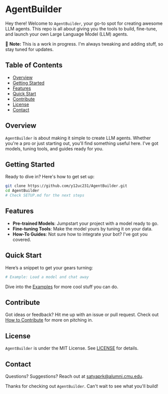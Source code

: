 # AgentBuilder

Hey there! Welcome to `AgentBuilder`, your go-to spot for creating awesome LLM agents. This repo is all about giving you the tools to build, fine-tune, and launch your own Large Language Model (LLM) agents.

🚧 **Note:** This is a work in progress. I'm always tweaking and adding stuff, so stay tuned for updates.

## Table of Contents

- [Overview](#overview)
- [Getting Started](#getting-started)
- [Features](#features)
- [Quick Start](#quick-start)
- [Contribute](#contribute)
- [License](#license)
- [Contact](#contact)

## Overview

`AgentBuilder` is about making it simple to create LLM agents. Whether you're a pro or just starting out, you'll find something useful here. I've got models, tuning tools, and guides ready for you.

## Getting Started

Ready to dive in? Here's how to get set up:

```bash
git clone https://github.com/y12uc231/AgentBuilder.git
cd AgentBuilder
# Check SETUP.md for the next steps
```

## Features

- **Pre-trained Models**: Jumpstart your project with a model ready to go.
- **Fine-tuning Tools**: Make the model yours by tuning it on your data.
- **How-To Guides**: Not sure how to integrate your bot? I've got you covered.

## Quick Start

Here’s a snippet to get your gears turning:

```python
# Example: Load a model and chat away
```

Dive into the [Examples](examples/) for more cool stuff you can do.

## Contribute

Got ideas or feedback? Hit me up with an issue or pull request. Check out [How to Contribute](CONTRIBUTING.md) for more on pitching in.

## License

`AgentBuilder` is under the MIT License. See [LICENSE](LICENSE) for details.

## Contact

Questions? Suggestions? Reach out at satyaprk@alumni.cmu.edu.

Thanks for checking out `AgentBuilder`. Can't wait to see what you'll build!
